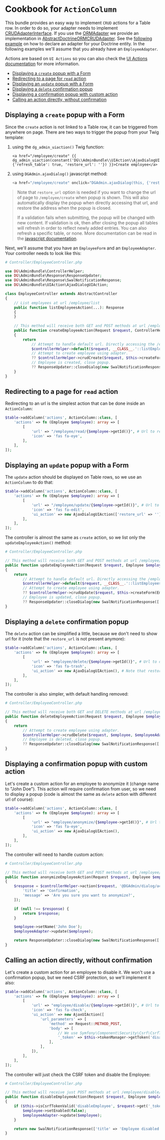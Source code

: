 # Cookbook for `ActionColumn`

This bundle provides an easy way to implement `CRUD` actions for a Table row. In order to do so, your adapter needs to implement [CRUDAdapterInterface](../../src/Adapter/CRUDAdapterInterface.php). If you use the [ORMAdapter](../adapters/orm_adapter.md) we provide an implementation in [AbstractDoctrineORMCRUDAdapter](../../src/Adapter/AbstractDoctrineORMCRUDAdapter.php). See the [following example](../adapters/README.md#abstractdoctrineormcrudadapter) on how to declare an adapter for your Doctrine entity. In the following examples we'll assume that you already have an `EmployeeAdapter`.

Actions are based on `UI Actions` so you can also check the [UI Actions documentation](../ui_actions.md) for more information.

- [Displaying a `create` popup with a Form](#displaying-a-create-popup-with-a-form)
- [Redirecting to a page for `read` action](#redirecting-to-a-page-for-read-action)
- [Displaying an `update` popup with a Form](#displaying-an-update-popup-with-a-form)
- [Displaying a `delete` confirmation popup](#displaying-a-delete-confirmation-popup)
- [Displaying a confirmation popup with custom action](#displaying-a-confirmation-popup-with-custom-action)
- [Calling an action directly, without confirmation](#calling-an-action-directly-without-confirmation)

## Displaying a `create` popup with a Form

Since the `create` action is not linked to a Table row, it can be triggered from anywhere on page. There are two ways to trigger the popup from your Twig template:

1. using the `dg_admin_uiaction()` Twig function:

    ```twig
    <a href="/employee/create" {{ dg_admin_uiaction(constant('DG\\AdminBundle\\UIAction\\AjaxDialogUIAction::NAME'), {'refresh_table': true, 'restore_url': ''}) }}>Create employee</a>
    ```

2. using `DGAdmin.ajaxDialog()` javascript method:
    ```javascript
    <a href="/employee/create" onclick="DGAdmin.ajaxDialog(this, {'restore_url':''}).then(() => DGAdmin.refreshAllTables()); return false">Create employee</a>
    ```

> Note that `restore_url` option is needed if you want to change the url of page to `/employee/create` when popup is shown. This will also automatically display the popup when directly accessing that url, and restore the address when the popup is closed.
>
> If a validation fails when submitting, the popup will be changed with new content. If validation is ok, then after closing the popup all tables will refresh in order to reflect newly added entries. You can also refresh a specific table, or none. More documentation can be read in the [javascript documentation](../javascript.md).

Next, we'll assume that you have an `EmployeeForm` and an `EmployeeAdapter`. Your controller needs to look like this:

```php
# Controller/EmployeeController.php

use DG\AdminBundle\ControllerHelper;
use DG\AdminBundle\Response\ResponseUpdater;
use DG\AdminBundle\Response\SwalNotificationResponse;
use DG\AdminBundle\UIAction\AjaxDialogUIAction;

class EmployeeController extends AbstractController
{
    // List employees at url /employee/list
    public function listEmployeesAction(...): Response
    {
    }
    
    // This method will receive both GET and POST methods at url /employee/create
    public function createEmployeeAction(Request $request, ControllerHelper $controllerHelper, EmployeeAdapter $employeeAdapter): Response
    {
        return
            // Attempt to handle default url. Directly accessing the /employee/create url will call listEmployeesAction() and the popup will appear automatically.
            $controllerHelper->default($request, __CLASS__.'::listEmployeesAction', new AjaxDialogUIAction(['restore_url' => '/employee/list']))
            // Attempt to create employee using adapter.
            ?? $controllerHelper->crudCreate($request, $this->createForm(EmployeeForm::class), $employeeAdapter)
            // Employee is created, close popup.
            ?? ResponseUpdater::closeDialog(new SwalNotificationResponse(['title' => 'Employee created']));
    }
}
```

## Redirecting to a page for `read` action

Redirecting to an url is the simplest action that can be done inside an `ActionColumn`:

```php
$table->addColumn('actions', ActionColumn::class, [
    'actions' => fn (Employee $employee): array => [
        [
            'url' => "/employee/read/{$employee->getId()}", # Url to read/show details action (better to use Router)
            'icon' => 'fas fa-eye',
        ],
    ],
]);
```

## Displaying an `update` popup with a Form

The `update` action should be displayed on Table rows, so we use an `ActionColumn` to do that:

```php
$table->addColumn('actions', ActionColumn::class, [
    'actions' => fn (Employee $employee): array => [
        [
            'url' => "/employee/update/{$employee->getId()}", # Url to update action (better to use Router)
            'icon' => 'fas fa-edit',
            'ui_action' => new AjaxDialogUIAction(['restore_url' => '']), # Same option as create, to handle url
        ],
    ],
]);
```

The controller is almost the same as `create` action, so we list only the `updateEmployeeAction()` method:

```php
# Controller/EmployeeController.php

// This method will receive both GET and POST methods at url /employee/update/{id}
public function updateEmployeeAction(Request $request, Employee $employee, ControllerHelper $controllerHelper, EmployeeAdapter $employeeAdapter): Response
{
    return
        // Attempt to handle default url. Directly accessing the /employee/update/{id} url will call listEmployeesAction() and the popup will appear automatically.
        $controllerHelper->default($request, __CLASS__.'::listEmployeesAction', new AjaxDialogUIAction(['restore_url' => '/employee/list']))
        // Attempt to create employee using adapter.
        ?? $controllerHelper->crudUpdate($request, $this->createForm(EmployeeForm::class, $employee), $employeeAdapter)
        // Employee is updated, close popup.
        ?? ResponseUpdater::closeDialog(new SwalNotificationResponse(['title' => 'Employee updated']));
}
```

## Displaying a `delete` confirmation popup

The `delete` action can be simplified a little, because we don't need to show url for it (note that the `restore_url` is not present anymore):

```php
$table->addColumn('actions', ActionColumn::class, [
    'actions' => fn (Employee $employee): array => [
        [
            'url' => "employee/delete/{$employee->getId()}", # Url to delete action (better to use Router)
            'icon' => 'fas fa-trash',
            'ui_action' => new AjaxDialogUIAction(), # Note that restore_url option is not present anymore
        ],
    ],
]);
```

The controller is also simpler, with default handling removed:

```php
# Controller/EmployeeController.php

// This method will receive both GET and DELETE methods at url /employee/delete/{id}
public function deleteEmployeeAction(Request $request, Employee $employee, ControllerHelper $controllerHelper, EmployeeAdapter $employeeAdapter): Response
{
    return
        // Attempt to create employee using adapter.
        $controllerHelper->crudDelete($request, $employee, $employeeAdapter)
        // Employee is deleted, close popup.
        ?? ResponseUpdater::closeDialog(new SwalNotificationResponse(['title' => 'Employee deleted']));
}
```

## Displaying a confirmation popup with custom action

Let's create a custom action for an employee to anonymize it (change name to "John Doe"). This action will require confirmation from user, so we need to display a popup (code is almost the same as `delete` action with different url of course):

```php
$table->addColumn('actions', ActionColumn::class, [
    'actions' => fn (Employee $employee): array => [
        [
            'url' => "employee/anonymize/{$employee->getId()}", # Url to anonymize action (better to use Router)
            'icon' => 'fas fa-eye',
            'ui_action' => new AjaxDialogUIAction(),
        ],
    ],
]);
```

The controller will need to handle custom action:

```php
# Controller/EmployeeController.php

// This method will receive both GET and POST methods at url /employee/anonymize/{id}
public function anonymizeEmployeeAction(Request $request, Employee $employee, ControllerHelper $controllerHelper, EmployeeAdapter $employeeAdapter): Response
{
    $response = $controllerHelper->action($request, '@DGAdmin/dialog/action.html.twig', [
        'title' => 'Confirmation',
        'message' => 'Are you sure you want to anonymize?',
    ]);

    if (null !== $response) {
        return $response;
    }

    $employee->setName('John Doe');
    $employeeAdapter->update($employee);

    return ResponseUpdater::closeDialog(new SwalNotificationResponse(['title' => 'Employee anonymized']));
}
```

## Calling an action directly, without confirmation

Let's create a custom action for an employee to disable it. We won't use a confirmation popup, but we need CSRF protection, so we'll implement it also:

```php
$table->addColumn('actions', ActionColumn::class, [
    'actions' => fn (Employee $employee): array => [
        [
            'url' => "employee/disable/{$employee->getId()}", # Url to disable action (better to use Router)
            'icon' => 'fas fa-check',
            'ui_action' => new AjaxUIAction([
                'url_parameters' => [
                    'method' => Request::METHOD_POST,
                    'body' => [
                        // We use Symfony\Component\Security\Csrf\CsrfTokenManagerInterface to generate CSRF token.
                        '_token' => $this->tokenManager->getToken('disableEmployee')->getValue(),
                    ],
                ],
            ]),
        ],
    ],
]);
```

The controller will just check the CSRF token and disable the Employee:

```php
# Controller/EmployeeController.php

// This method will receive just POST methods at url /employee/disable/{id}
public function disableEmployeeAction(Request $request, Employee $employee, ControllerHelper $controllerHelper, EmployeeAdapter $employeeAdapter): Response
{
    if ($this->isCsrfTokenValid('disableEmployee', $request->get('_token'))) {
        $employee->setEnabled(false);
        $employeeAdapter->update($employee);
    }

    return new SwalNotificationResponse(['title' => 'Employee disabled']);
}
```
